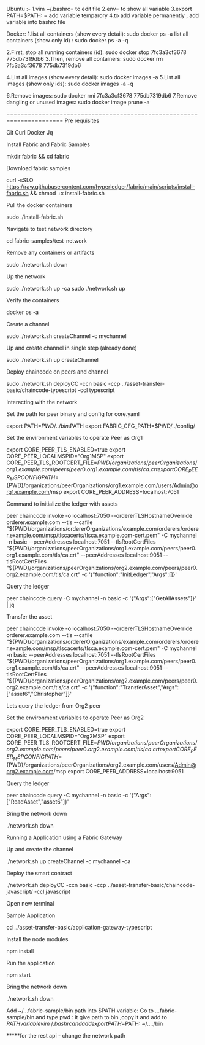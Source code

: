 Ubuntu :-
1.vim ~/.bashrc= to edit file
2.env= to show all variable
3.export PATH=$PATH:     = add variable temparory
4.to add variable permanently , add variable into bashrc file

Docker:
1.list all containers (show every detail): sudo docker ps -a
list all containers (show only id) : sudo docker ps -a -q

2.First, stop all running containers (id): sudo docker stop 7fc3a3cf3678 775db7319db6
3.Then, remove all containers:  sudo docker rm 7fc3a3cf3678 775db7319db6

4.List all images (show every detail): sudo docker images -a
5.List all images (show only ids): sudo docker images -a -q

6.Remove images: sudo docker rmi 7fc3a3cf3678 775db7319db6
7.Remove dangling or unused images: sudo docker image prune -a




======================================================================
Pre requisites

Git
Curl
Docker
Jq 

Install Fabric and Fabric Samples

mkdir fabric && cd fabric

Download fabric samples

curl -sSLO https://raw.githubusercontent.com/hyperledger/fabric/main/scripts/install-fabric.sh && chmod +x install-fabric.sh


Pull the docker containers

sudo ./install-fabric.sh

Navigate to test network directory

cd fabric-samples/test-network

Remove any containers or artifacts

sudo ./network.sh down

Up the network

sudo ./network.sh up -ca
sudo ./network.sh up


Verify the containers

docker ps -a

Create a channel

sudo ./network.sh createChannel -c mychannel

Up and create channel in single step (already done)

sudo ./network.sh up createChannel



Deploy chaincode on peers and channel

sudo ./network.sh deployCC -ccn basic -ccp ../asset-transfer-basic/chaincode-typescript -ccl typescript

Interacting with the network

Set the path for peer binary and config for core.yaml

export PATH=${PWD}/../bin:$PATH
export FABRIC_CFG_PATH=$PWD/../config/

Set the environment variables to operate Peer as Org1

export CORE_PEER_TLS_ENABLED=true
export CORE_PEER_LOCALMSPID="Org1MSP"
export CORE_PEER_TLS_ROOTCERT_FILE=${PWD}/organizations/peerOrganizations/org1.example.com/peers/peer0.org1.example.com/tls/ca.crt
export CORE_PEER_MSPCONFIGPATH=${PWD}/organizations/peerOrganizations/org1.example.com/users/Admin@org1.example.com/msp
export CORE_PEER_ADDRESS=localhost:7051


Command to initialize the ledger with assets

peer chaincode invoke -o localhost:7050 --ordererTLSHostnameOverride orderer.example.com --tls --cafile "${PWD}/organizations/ordererOrganizations/example.com/orderers/orderer.example.com/msp/tlscacerts/tlsca.example.com-cert.pem" -C mychannel -n basic --peerAddresses localhost:7051 --tlsRootCertFiles "${PWD}/organizations/peerOrganizations/org1.example.com/peers/peer0.org1.example.com/tls/ca.crt" --peerAddresses localhost:9051 --tlsRootCertFiles "${PWD}/organizations/peerOrganizations/org2.example.com/peers/peer0.org2.example.com/tls/ca.crt" -c '{"function":"InitLedger","Args":[]}'


Query the ledger

peer chaincode query -C mychannel -n basic -c '{"Args":["GetAllAssets"]}' | jq






Transfer the asset

peer chaincode invoke -o localhost:7050 --ordererTLSHostnameOverride orderer.example.com --tls --cafile "${PWD}/organizations/ordererOrganizations/example.com/orderers/orderer.example.com/msp/tlscacerts/tlsca.example.com-cert.pem" -C mychannel -n basic --peerAddresses localhost:7051 --tlsRootCertFiles "${PWD}/organizations/peerOrganizations/org1.example.com/peers/peer0.org1.example.com/tls/ca.crt" --peerAddresses localhost:9051 --tlsRootCertFiles "${PWD}/organizations/peerOrganizations/org2.example.com/peers/peer0.org2.example.com/tls/ca.crt" -c '{"function":"TransferAsset","Args":["asset6","Christopher"]}'













Lets query the ledger from Org2 peer

Set the environment variables to operate Peer as Org2

export CORE_PEER_TLS_ENABLED=true
export CORE_PEER_LOCALMSPID="Org2MSP"
export CORE_PEER_TLS_ROOTCERT_FILE=${PWD}/organizations/peerOrganizations/org2.example.com/peers/peer0.org2.example.com/tls/ca.crt
export CORE_PEER_MSPCONFIGPATH=${PWD}/organizations/peerOrganizations/org2.example.com/users/Admin@org2.example.com/msp
export CORE_PEER_ADDRESS=localhost:9051


Query the ledger

peer chaincode query -C mychannel -n basic -c '{"Args":["ReadAsset","asset6"]}'

Bring the network down

./network.sh down














Running a Application using a Fabric Gateway

Up and create the channel

./network.sh up createChannel -c mychannel -ca

Deploy the smart contract

./network.sh deployCC -ccn basic -ccp ../asset-transfer-basic/chaincode-javascript/ -ccl javascript

Open new terminal

Sample Application

cd ../asset-transfer-basic/application-gateway-typescript

Install the node modules

npm install

Run the application

npm start

Bring the network down

./network.sh down


Add ~/…fabric-sample/bin path into $PATH variable:
Go to …fabric-sample/bin and type pwd : it give path to bin ,copy it and add to $PATH variable
vim ~/.bashrc and add export PATH=$PATH: ~/…./bin

*****for the rest api -  change the network path



